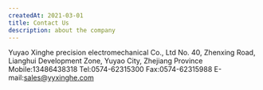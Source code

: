```yaml
---
createdAt: 2021-03-01
title: Contact Us
description: about the company
---
```


Yuyao Xinghe precision electromechanical Co., Ltd
No. 40, Zhenxing Road, Lianghui Development Zone, Yuyao City, Zhejiang Province
Mobile:13486438318
Tel:0574-62315300
Fax:0574-62315988
E-mail:sales@yyxinghe.com

